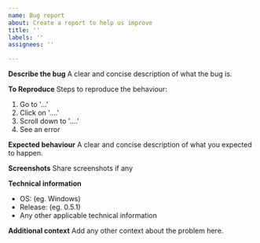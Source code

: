 ```yaml
---
name: Bug report
about: Create a report to help us improve
title: ''
labels: ''
assignees: ''

---
```


**Describe the bug**
A clear and concise description of what the bug is.

**To Reproduce**
Steps to reproduce the behaviour:
1.  Go to '...'
2.  Click on '....'
3.  Scroll down to '....'
4.  See an error

**Expected behaviour**
A clear and concise description of what you expected to happen.

**Screenshots**
Share screenshots if any

**Technical information**
-   OS: (eg. Windows)
-   Release: (eg. 0.5.1)
-   Any other applicable technical information

**Additional context**
Add any other context about the problem here.
